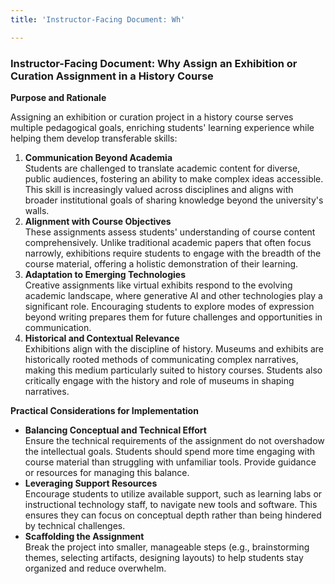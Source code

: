 ```yaml
---
title: 'Instructor-Facing Document: Wh'

---
```


### **Instructor-Facing Document: Why Assign an Exhibition or Curation Assignment in a History Course**

**Purpose and Rationale**

Assigning an exhibition or curation project in a history course serves multiple pedagogical goals, enriching students' learning experience while helping them develop transferable skills:

1.  **Communication Beyond Academia**  
    Students are challenged to translate academic content for diverse, public audiences, fostering an ability to make complex ideas accessible. This skill is increasingly valued across disciplines and aligns with broader institutional goals of sharing knowledge beyond the university's walls.
2.  **Alignment with Course Objectives**  
    These assignments assess students' understanding of course content comprehensively. Unlike traditional academic papers that often focus narrowly, exhibitions require students to engage with the breadth of the course material, offering a holistic demonstration of their learning.  
3.  **Adaptation to Emerging Technologies**  
    Creative assignments like virtual exhibits respond to the evolving academic landscape, where generative AI and other technologies play a significant role. Encouraging students to explore modes of expression beyond writing prepares them for future challenges and opportunities in communication.    
4.  **Historical and Contextual Relevance**  
    Exhibitions align with the discipline of history. Museums and exhibits are historically rooted methods of communicating complex narratives, making this medium particularly suited to history courses. Students also critically engage with the history and role of museums in shaping narratives.
    
**Practical Considerations for Implementation**

-   **Balancing Conceptual and Technical Effort**  
    Ensure the technical requirements of the assignment do not overshadow the intellectual goals. Students should spend more time engaging with course material than struggling with unfamiliar tools. Provide guidance or resources for managing this balance.   
-   **Leveraging Support Resources**  
    Encourage students to utilize available support, such as learning labs or instructional technology staff, to navigate new tools and software. This ensures they can focus on conceptual depth rather than being hindered by technical challenges.   
-   **Scaffolding the Assignment**  
    Break the project into smaller, manageable steps (e.g., brainstorming themes, selecting artifacts, designing layouts) to help students stay organized and reduce overwhelm.
